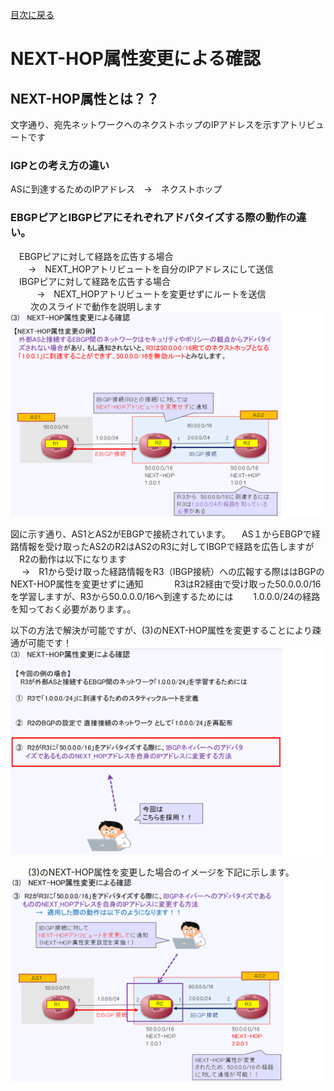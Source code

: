 [目次に戻る](./Junos-BGP-exercises.md) <br>

# NEXT-HOP属性変更による確認
## NEXT-HOP属性とは？？
文字通り、宛先ネットワークへのネクストホップのIPアドレスを示すアトリビュートです<br>

### IGPとの考え方の違い<br>
 ASに到達するためのIPアドレス　→　ネクストホップ<br>
### EBGPピアとIBGPピアにそれぞれアドバタイズする際の動作の違い。
　EBGPピアに対して経路を広告する場合<br>
  　　→　NEXT_HOPアトリビュートを自分のIPアドレスにして送信<br>
　IBGPピアに対して経路を広告する場合<br>
　　　→　NEXT_HOPアトリビュートを変更せずにルートを送信<br>
　
　次のスライドで動作を説明します
  ![Diagram](./images/NEXT-HOP-1.jpg)<br>
  
  図に示す通り、AS1とAS2がEBGPで接続されています。
  　AS１からEBGPで経路情報を受け取ったAS2のR2はAS2のR3に対してIBGPで経路を広告しますが
  　R2の動作は以下になります<br>
  　 →　R1から受け取った経路情報をR3（IBGP接続）への広報する際ははBGPのNEXT-HOP属性を変更せずに通知
  　
 　　R3はR2経由で受け取った50.0.0.0/16を学習しますが、R3から50.0.0.0/16へ到達するためには
 　　1.0.0.0/24の経路を知っておく必要があります。。

   以下の方法で解決が可能ですが、(3)のNEXT-HOP属性を変更することにより疎通が可能です！
  　![Diagram](./images/NEXT-HOP-2.jpg)<br> 

　　(3)のNEXT-HOP属性を変更した場合のイメージを下記に示します。
  　 ![Diagram](./images/NEXT-HOP-3.jpg)<br>
  

  
  
 

